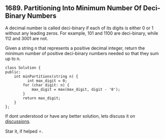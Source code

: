 ## 1689. Partitioning Into Minimum Number Of Deci-Binary Numbers

A decimal number is called deci-binary if each of its digits is either 0 or 1 without any leading zeros. For example, 101 and 1100 are deci-binary, while 112 and 3001 are not.

Given a string n that represents a positive decimal integer, return the minimum number of positive deci-binary numbers needed so that they sum up to n.

```
class Solution {
public:
    int minPartitions(string n) {
          int max_digit = 0;
        for (char digit: n) {
            max_digit = max(max_digit, digit - '0');
        }
        return max_digit;
    }
};
```


If dont understood or have any better solution, lets discuss it on [discussions](https://github.com/Jimmy5467/CP/discussions). 

Star it, if helped ⭐.

